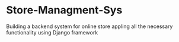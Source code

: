 # Store-Managment-Sys
Building a backend system for online store appling all the necessary functionality using Django framework
